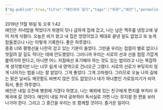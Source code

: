 ```yaml
---
{"dg-publish":true,"title":"애인과의 일기","tags":["하루","애인"],"permalink":"/쓴 글/에세이 또는 시/애인과의 일기/","dgPassFrontmatter":true,"noteIcon":""}
---
```


2019년 11월 16일 토 오후 1:42
<br/>
애인은 저녁밥을 먹었다가 위염이 덧나 급하게 집에 갔고, 나는 남은 맥주를 냉장고에 넣어 차게 식혔다. 오늘은 비가 왔고 내 집은 엉망이었고 제대로 끝낸 일도 없었고 또 늦게 잠들겠으나 나는 이렇게 기록한다. 좋은 하루였다.<br/>
종종 너와 평행선을 나란히 걷고 있는 기분이 들었다. 그만큼 우리는 접점이 별로 없으나 엇갈려 갈 길도 적다는 데에 안도했었다. 그러니까 우리는 서로의 선과 선을 점점 가깝게 붙여가야 한다고, 아니면 어느 지점에선 포기해야 하는 것도 있는 법이라고 나는 복잡하게 생각했지만 너는 너무 쉽게 내 영역으로 건너오곤 그랬다. 서로의 선로가 부딪히지 않게 나아가는 법을 너는 잘 알았다. 그게 좋았다. 그게 고마웠다. 그러므로 오늘 나의 길에는 맑은 날씨도 깨끗함도 바쁘지 않은 것도 없었으나 네가 하나뿐인 가로등지기가 되어줘서, 좋은 하루였다.<br/>
애인은 내일 오전에 병원에 가겠다 하였고, 나는 해외에 있는 친구에게 편지를 부치러 우체국에 갈 것이다. 애인이 내일 저녁 공부하러 독서실로 가면 나는 뮤지컬 한 편을 보러 나가야 한다. 그리고 그 중간을 우리는 또 함께할 것이다. 즐거운 일이다.<br/>
